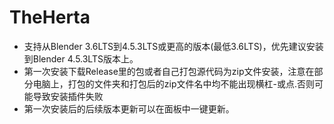 # TheHerta

- 支持从Blender 3.6LTS到4.5.3LTS或更高的版本(最低3.6LTS)，优先建议安装到Blender 4.5.3LTS版本上。
- 第一次安装下载Release里的包或者自己打包源代码为zip文件安装，注意在部分电脑上，打包的文件夹和打包后的zip文件名中均不能出现横杠-或点.否则可能导致安装插件失败
- 第一次安装后的后续版本更新可以在面板中一键更新。
